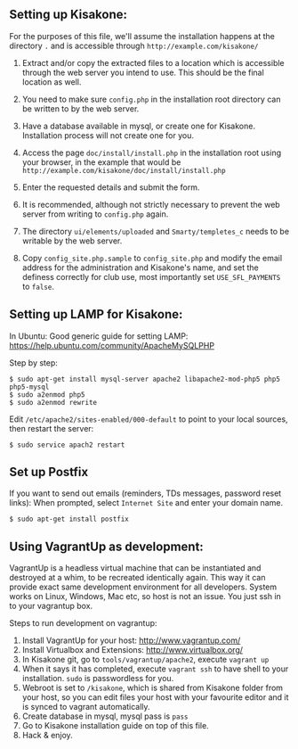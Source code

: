 Setting up Kisakone:
--------------------

For the purposes of this file, we'll assume the installation happens at the
directory `.` and is accessible through `http://example.com/kisakone/`

1. Extract and/or copy the extracted files to a location which is accessible
through the web server you intend to use. This should be the final location as well.

2. You need to make sure `config.php` in the installation root directory can be
written to by the web server.

3. Have a database available in mysql, or create one for Kisakone. Installation
process will not create one for you.

4. Access the page `doc/install/install.php` in the installation root using your browser,
in the example that would be `http://example.com/kisakone/doc/install/install.php`

5. Enter the requested details and submit the form.

6. It is recommended, although not strictly necessary to prevent the web
server from writing to `config.php` again.

7. The directory `ui/elements/uploaded` and `Smarty/templetes_c` needs to be
writable by the web server.

8. Copy `config_site.php.sample` to `config_site.php` and modify the email
address for the administration and Kisakone's name, and set the definess
correctly for club use, most importantly set `USE_SFL_PAYMENTS` to `false`.


Setting up LAMP for Kisakone:
-----------------------------

In Ubuntu:
Good generic guide for setting LAMP:
https://help.ubuntu.com/community/ApacheMySQLPHP

Step by step:
```
$ sudo apt-get install mysql-server apache2 libapache2-mod-php5 php5 php5-mysql
$ sudo a2enmod php5
$ sudo a2enmod rewrite
```

Edit `/etc/apache2/sites-enabled/000-default` to point to your local sources,
then restart the server:

```
$ sudo service apach2 restart
```


Set up Postfix
--------------

If you want to send out emails (reminders, TDs messages, password reset links):
When prompted, select `Internet Site` and enter your domain name.

```
$ sudo apt-get install postfix
```


Using VagrantUp as development:
-------------------------------

VagrantUp is a headless virtual machine that can be instantiated and destroyed
at a whim, to be recreated identically again. This way it can provide exact same
development environment for all developers. System works on Linux, Windows, Mac
etc, so host is not an issue. You just ssh in to your vagrantup box.

Steps to run development on vagrantup:

1. Install VagrantUp for your host: http://www.vagrantup.com/
2. Install Virtualbox and Extensions: http://www.virtualbox.org/
3. In Kisakone git, go to `tools/vagrantup/apache2`, execute `vagrant up`
4. When it says it has completed, execute `vagrant ssh` to have shell to your
   installation. `sudo` is passwordless for you.
5. Webroot is set to `/kisakone`, which is shared from Kisakone folder from your host,
   so you can edit files your host with your favourite editor and it is synced
   to vagrant automatically.
6. Create database in mysql, mysql pass is `pass`
7. Go to Kisakone installation guide on top of this file.
8. Hack & enjoy.
